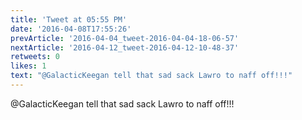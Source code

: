 ```yaml
---
title: 'Tweet at 05:55 PM'
date: '2016-04-08T17:55:26'
prevArticle: '2016-04-04_tweet-2016-04-04-18-06-57'
nextArticle: '2016-04-12_tweet-2016-04-12-10-48-37'
retweets: 0
likes: 1
text: "@GalacticKeegan tell that sad sack Lawro to naff off!!!"
---
```

@GalacticKeegan tell that sad sack Lawro to naff off!!!